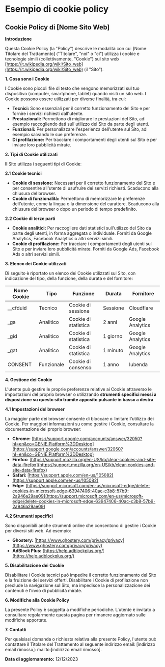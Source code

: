 # Esempio di cookie policy

## Cookie Policy di [Nome Sito Web]

**Introduzione**

Questa Cookie Policy (la "Policy") descrive le modalità con cui [Nome Titolare del Trattamento] ("Titolare", "noi" o "ci") utilizza i cookie e tecnologie simili (collettivamente, "Cookie") sul sito web [https://it.wikipedia.org/wiki/Sito_web](https://it.wikipedia.org/wiki/Sito_web) (il "Sito").

**1. Cosa sono i Cookie**

I Cookie sono piccoli file di testo che vengono memorizzati sul tuo dispositivo (computer, smartphone, tablet) quando visiti un sito web. I Cookie possono essere utilizzati per diverse finalità, tra cui:

- **Tecnici:** Sono essenziali per il corretto funzionamento del Sito e per fornire i servizi richiesti dall'utente.
- **Prestazionali:** Permettono di migliorare le prestazioni del Sito, ad esempio raccogliendo dati sull'utilizzo del Sito da parte degli utenti.
- **Funzionali:** Per personalizzare l'esperienza dell'utente sul Sito, ad esempio salvando le sue preferenze.
- **Di profilazione:** Per tracciare i comportamenti degli utenti sul Sito e per inviare loro pubblicità mirate.

**2. Tipi di Cookie utilizzati**

Il Sito utilizza i seguenti tipi di Cookie:

**2.1 Cookie tecnici**

* **Cookie di sessione:** Necessari per il corretto funzionamento del Sito e per consentire all'utente di usufruire dei servizi richiesti. Scaducono alla chiusura del browser.
* **Cookie di funzionalità:** Permettono di memorizzare le preferenze dell'utente, come la lingua o la dimensione del carattere. Scaducono alla chiusura del browser o dopo un periodo di tempo predefinito.

**2.2 Cookie di terze parti**

* **Cookie analitici:** Per raccogliere dati statistici sull'utilizzo del Sito da parte degli utenti, in forma aggregata o individuale. Forniti da Google Analytics, Facebook Analytics o altri servizi simili.
* **Cookie di profilazione:** Per tracciare i comportamenti degli utenti sul Sito e per inviare loro pubblicità mirate. Forniti da Google Ads, Facebook Ads o altri servizi simili.

**3. Elenco dei Cookie utilizzati**

Di seguito è riportato un elenco dei Cookie utilizzati sul Sito, con indicazione del tipo, della funzione, della durata e del fornitore:

| Nome Cookie | Tipo | Funzione | Durata | Fornitore |
|---|---|---|---|---|
| __cfduid | Tecnico | Cookie di sessione | Sessione | Cloudflare |
| _ga | Analitico | Cookie di statistica | 2 anni | Google Analytics |
| _gid | Analitico | Cookie di statistica | 1 giorno | Google Analytics |
| _gat | Analitico | Cookie di statistica | 1 minuto | Google Analytics |
| CONSENT | Funzionale | Cookie di consenso | 1 anno | Iubenda |

**4. Gestione dei Cookie**

L'utente può gestire le proprie preferenze relative ai Cookie attraverso le impostazioni del proprio browser o utilizzando **strumenti specifici messi a disposizione su questo sito tramite apposito pulsante in basso a destra**.

**4.1 Impostazioni del browser**

La maggior parte dei browser consente di bloccare o limitare l'utilizzo dei Cookie. Per maggiori informazioni su come gestire i Cookie, consultare la documentazione del proprio browser:

* **Chrome:** [https://support.google.com/accounts/answer/32050?hl=en&co=GENIE.Platform%3DDesktop](https://support.google.com/accounts/answer/32050?hl=en&co=GENIE.Platform%3DDesktop)
* **Firefox:** [https://support.mozilla.org/en-US/kb/clear-cookies-and-site-data-firefox](https://support.mozilla.org/en-US/kb/clear-cookies-and-site-data-firefox)
* **Safari:** [https://support.apple.com/en-us/105082](https://support.apple.com/en-us/105082)
* **Edge:** [https://support.microsoft.com/en-us/microsoft-edge/delete-cookies-in-microsoft-edge-63947406-40ac-c3b8-57b9-2a946a29ae09](https://support.microsoft.com/en-us/microsoft-edge/delete-cookies-in-microsoft-edge-63947406-40ac-c3b8-57b9-2a946a29ae09)

**4.2 Strumenti specifici**

Sono disponibili anche strumenti online che consentono di gestire i Cookie per diversi siti web. Ad esempio:

* **Ghostery:** [https://www.ghostery.com/privacy/privacy](https://www.ghostery.com/privacy/privacy)
* **AdBlock Plus:** [https://help.adblockplus.org/](https://help.adblockplus.org/)

**5. Disabilitazione dei Cookie**

Disabilitare i Cookie tecnici può impedire il corretto funzionamento del Sito e la fruizione dei servizi offerti. Disabilitare i Cookie di profilazione non preclude la navigazione sul Sito, ma impedisce la personalizzazione dei contenuti e l'invio di pubblicità mirate.

**6. Modifiche alla Cookie Policy**

La presente Policy è soggetta a modifiche periodiche. L'utente è invitato a consultare regolarmente questa pagina per rimanere aggiornato sulle modifiche apportate.

**7. Contatti**

Per qualsiasi domanda o richiesta relativa alla presente Policy, l'utente può contattare il Titolare del Trattamento al seguente indirizzo email: [indirizzo email rimosso]: mailto:[indirizzo email rimosso].

**Data di aggiornamento:** 12/12/2023